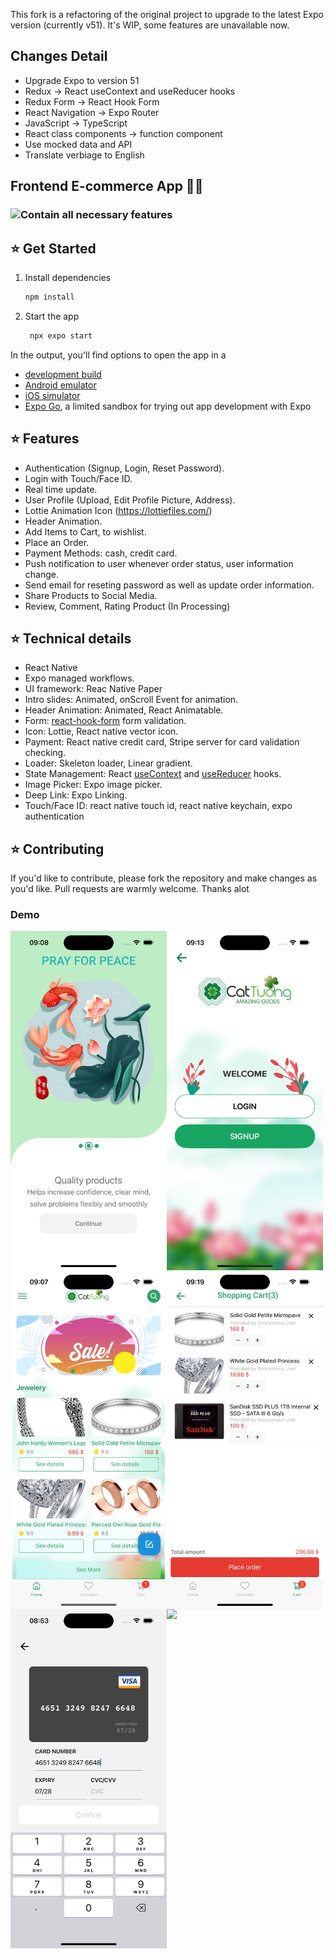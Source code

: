 This fork is a refactoring of the original project to upgrade to the latest Expo version (currently v51). It's WIP, some features are unavailable now.

## Changes Detail
- Upgrade Expo to version 51
- Redux -> React useContext and useReducer hooks
- Redux Form -> React Hook Form
- React Navigation -> Expo Router
- JavaScript -> TypeScript
- React class components -> function component
- Use mocked data and API
- Translate verbiage to English

## Frontend E-commerce App 👨‍💻

### <img src="https://media.giphy.com/media/VgCDAzcKvsR6OM0uWg/giphy.gif" width="50">Contain all necessary features 

## :star: Get Started
1. Install dependencies

   ```bash
   npm install
   ```

2. Start the app

   ```bash
    npx expo start
   ```

In the output, you'll find options to open the app in a

- [development build](https://docs.expo.dev/develop/development-builds/introduction/)
- [Android emulator](https://docs.expo.dev/workflow/android-studio-emulator/)
- [iOS simulator](https://docs.expo.dev/workflow/ios-simulator/)
- [Expo Go](https://expo.dev/go), a limited sandbox for trying out app development with Expo

## :star: Features
- Authentication (Signup, Login, Reset Password).
- Login with Touch/Face ID.
- Real time update.
- User Profile (Upload, Edit Profile Picture, Address).
- Lottie Animation Icon (https://lottiefiles.com/)
- Header Animation.
- Add Items to Cart, to wishlist. 
- Place an Order.
- Payment Methods:  cash, credit card.
- Push notification to user whenever order status, user information change. 
- Send email for reseting password as well as update order information.
- Share Products to Social Media.
- Review, Comment, Rating Product (In Processing)

## :star: Technical details
- React Native
- Expo managed workflows.
- UI framework: Reac Native Paper
- Intro slides: Animated, onScroll Event for animation.
- Header Animation: Animated, React Animatable.
- Form: [react-hook-form](https://react-hook-form.com/) form validation.
- Icon: Lottie, React native vector icon.
- Payment: React native credit card, Stripe server for card validation checking.
- Loader: Skeleton loader, Linear gradient.
- State Management: React [useContext](https://react.dev/reference/react/useContext) and [useReducer](https://react.dev/reference/react/useReducer) hooks. 
- Image Picker: Expo image picker.
- Deep Link: Expo Linking.
- Touch/Face ID: react native touch id, react native keychain, expo authentication 

## :star: Contributing

If you'd like to contribute, please fork the repository and make changes as
you'd like. Pull requests are warmly welcome. Thanks alot

### Demo
<div style="display: flex; flex-wrap: wrap">
 <img src="./doc/Simulator Screenshot - iPhone 16 - 2024-10-09 at 09.08.14.png"  width="250">
 <img src="./doc/Simulator Screenshot - iPhone 16 - 2024-10-09 at 09.13.39.png"  width="250">
</div>
<div style="display: flex; flex-wrap: wrap">
  <img src="./doc/Simulator Screenshot - iPhone 16 - 2024-10-09 at 09.07.22.png" width="250">
 <img src="./doc/Simulator Screenshot - iPhone 16 - 2024-10-09 at 09.19.06.png" width="250">
</div>
<div style="display: flex">
 <img src="./doc/Simulator Screenshot - iPhone 16 - 2024-10-09 at 08.53.26.png" width="250">
 <img src="https://i.imgur.com/mT5Vjmj.png" width="250">
</div>

